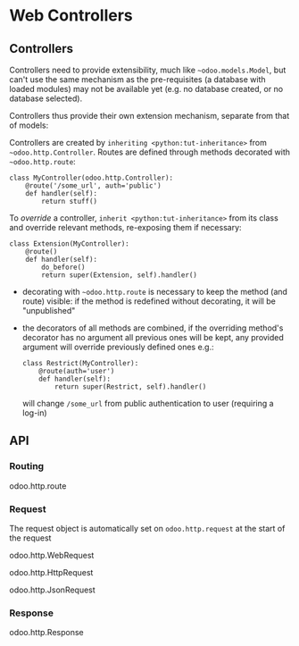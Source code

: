 # Web Controllers

## Controllers

Controllers need to provide extensibility, much like
`~odoo.models.Model`, but can't use the same mechanism as the
pre-requisites (a database with loaded modules) may not be available yet
(e.g. no database created, or no database selected).

Controllers thus provide their own extension mechanism, separate from
that of models:

Controllers are created by `inheriting <python:tut-inheritance>` from
`~odoo.http.Controller`. Routes are defined through methods decorated
with `~odoo.http.route`:

    class MyController(odoo.http.Controller):
        @route('/some_url', auth='public')
        def handler(self):
            return stuff()

To *override* a controller, `inherit <python:tut-inheritance>` from its
class and override relevant methods, re-exposing them if necessary:

    class Extension(MyController):
        @route()
        def handler(self):
            do_before()
            return super(Extension, self).handler()

  - decorating with `~odoo.http.route` is necessary to keep the method
    (and route) visible: if the method is redefined without decorating,
    it will be "unpublished"

  - the decorators of all methods are combined, if the overriding
    method's decorator has no argument all previous ones will be kept,
    any provided argument will override previously defined ones e.g.:
    
        class Restrict(MyController):
            @route(auth='user')
            def handler(self):
                return super(Restrict, self).handler()
    
    will change `/some_url` from public authentication to user
    (requiring a log-in)

## API

### Routing

<div class="autofunction">

odoo.http.route

</div>

### Request

The request object is automatically set on `odoo.http.request` at the
start of the request

<div class="autoclass" data-members="" data-member-order="bysource">

odoo.http.WebRequest

</div>

<div class="autoclass" data-members="">

odoo.http.HttpRequest

</div>

<div class="autoclass" data-members="">

odoo.http.JsonRequest

</div>

### Response

<div class="autoclass" data-members="" data-member-order="bysource">

odoo.http.Response

</div>

